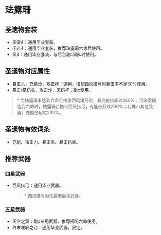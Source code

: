
# 珐露珊

## 圣遗物套装

- 宗室4：通用毕业套装。
- 千岩4：通用毕业套装，推荐珐露珊六命后使用。
- 风4：通用毕业套装，与后台副c同队时使用。

## 圣遗物对应属性

- 暴击头，充能沙，攻击杯：通用，搭配西风猎弓时暴击率不足30时使用。
- 暴击/暴伤头，攻击沙，风伤杯：副c专用。

> \* 当珐露珊未达到六命且携带西风猎弓时，其充能应超过260%；当珐露珊达到六命时，珐露珊若携带西风猎弓，充能应超过200%；若携带其他武器，充能应超过230%。  

## 圣遗物有效词条

- 充能、攻击力、暴击率、暴击伤害。

## 推荐武器

### 四星武器

- 西风猎弓：通用毕业武器。

  > \* 西风猎弓为珐露珊最佳武器。  

### 五星武器

- 天空之翼：副c专用武器，推荐搭配六命使用。
- 终末嗟叹之诗：通用毕业武器，限定。
